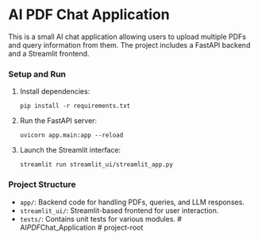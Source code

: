 # AI PDF Chat Application

This is a small AI chat application allowing users to upload multiple PDFs and query information from them.
The project includes a FastAPI backend and a Streamlit frontend.

### Setup and Run

1. Install dependencies:

   ```
   pip install -r requirements.txt
   ```

2. Run the FastAPI server:

   ```
   uvicorn app.main:app --reload
   ```

3. Launch the Streamlit interface:

   ```
   streamlit run streamlit_ui/streamlit_app.py
   ```

### Project Structure
- `app/`: Backend code for handling PDFs, queries, and LLM responses.
- `streamlit_ui/`: Streamlit-based frontend for user interaction.
- `tests/`: Contains unit tests for various modules.
#   A I _ P D F _ C h a t _ A p p l i c a t i o n  
 #   p r o j e c t - r o o t  
 